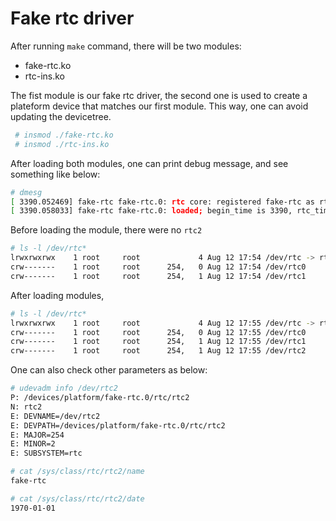 # Fake rtc driver

After running `make` command, there will be two modules:

* fake-rtc.ko
* rtc-ins.ko

The fist module is our fake rtc driver, the second one is used
to create a plateform device that matches our first module. This way,
one can avoid updating the devicetree.

```bash
 # insmod ./fake-rtc.ko
 # insmod ./rtc-ins.ko
```

After loading both modules, one can print debug message, and see something
like below:

```bash
# dmesg
[ 3390.052469] fake-rtc fake-rtc.0: rtc core: registered fake-rtc as rtc2
[ 3390.058033] fake-rtc fake-rtc.0: loaded; begin_time is 3390, rtc_time is 0
```


Before loading the module, there were no `rtc2`

```bash
# ls -l /dev/rtc*
lrwxrwxrwx    1 root     root             4 Aug 12 17:54 /dev/rtc -> rtc0
crw-------    1 root     root      254,   0 Aug 12 17:54 /dev/rtc0
crw-------    1 root     root      254,   1 Aug 12 17:54 /dev/rtc1
```

After loading modules,

```bash
# ls -l /dev/rtc*
lrwxrwxrwx    1 root     root             4 Aug 12 17:55 /dev/rtc -> rtc0
crw-------    1 root     root      254,   0 Aug 12 17:55 /dev/rtc0
crw-------    1 root     root      254,   1 Aug 12 17:55 /dev/rtc1
crw-------    1 root     root      254,   1 Aug 12 17:55 /dev/rtc2
```

One can also check other parameters as below:

```bash
# udevadm info /dev/rtc2
P: /devices/platform/fake-rtc.0/rtc/rtc2
N: rtc2
E: DEVNAME=/dev/rtc2
E: DEVPATH=/devices/platform/fake-rtc.0/rtc/rtc2
E: MAJOR=254
E: MINOR=2
E: SUBSYSTEM=rtc

# cat /sys/class/rtc/rtc2/name 
fake-rtc

# cat /sys/class/rtc/rtc2/date 
1970-01-01
```
